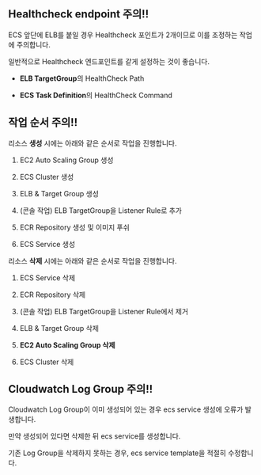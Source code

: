 
## Healthcheck endpoint 주의!!

ECS 앞단에 ELB를 붙일 경우 Healthcheck 포인트가 2개이므로 이를 조정하는 작업에 주의합니다.

일반적으로 Healthcheck 엔드포인트를 같게 설정하는 것이 좋습니다.

- **ELB TargetGroup**의 HealthCheck Path

- **ECS Task Definition**의 HealthCheck Command



## 작업 순서 주의!!

리소스 **생성** 시에는 아래와 같은 순서로 작업을 진행합니다.

1. EC2 Auto Scaling Group 생성

2. ECS Cluster 생성

3. ELB & Target Group 생성

4. (콘솔 작업) ELB TargetGroup을 Listener Rule로 추가

5. ECR Repository 생성 및 이미지 푸쉬

6. ECS Service 생성


리소스 **삭제** 시에는 아래와 같은 순서로 작업을 진행합니다.

1. ECS Service 삭제

2. ECR Repository 삭제

3. (콘솔 작업) ELB TargetGroup을 Listener Rule에서 제거

4. ELB & Target Group 삭제

5. **EC2 Auto Scaling Group 삭제**

6. ECS Cluster 삭제



## Cloudwatch Log Group 주의!!

Cloudwatch Log Group이 이미 생성되어 있는 경우 ecs service 생성에 오류가 발생합니다.

만약 생성되어 있다면 삭제한 뒤 ecs service를 생성합니다.

기존 Log Group을 삭제하지 못하는 경우, ecs service template을 적절히 수정합니다.